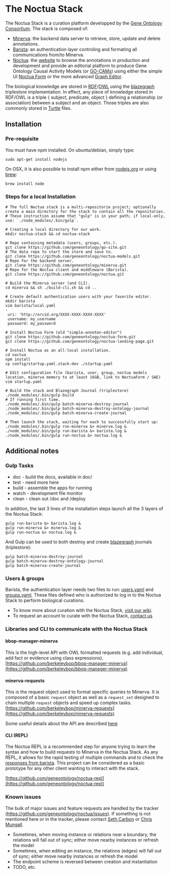 # The Noctua Stack

The Noctua Stack is a curation platform developped by the [Gene Ontology Consortium](http://geneontology.org). The stack is composed of:
* [Minerva](https://github.com/geneontology/minerva): the backend data server to retrieve, store, update and delete annotations.
* [Barista](https://github.com/geneontology/noctua.git): an authentication layer controling and formating all communications from/to Minerva.
* [Noctua](https://github.com/geneontology/noctua.git): the [website](http://noctua.geneontology.org) to browse the annotations in production and development and provide an editorial platform to produce Gene Ontology Causal Activity Models (or [GO-CAMs](http://geneontology.org/go-cam/docs)) using either the simple UI [Noctua Form](https://github.com/geneontology/simple-annoton-editor) or the more advanced [Graph Editor](https://github.com/geneontology/noctua/blob/master/js/NoctuaEditor.js).

The biological knowledge are stored in [RDF](https://www.w3.org/RDF/)/[OWL](https://www.w3.org/OWL/) using the [blazegraph](https://www.blazegraph.com) triplestore implementation.
In effect, any piece of knowledge stored in RDF/OWL is a triple { subject, predicate, object } defining a relationship (or association) between a subject and an object. Those triples are also commonly stored in [Turtle](https://www.w3.org/TeamSubmission/turtle/) files.

## Installation

### Pre-requisite
You must have npm installed. On ubuntu/debian, simply type:
```
sudo apt-get install nodejs
```

On OSX, it is also possible to install npm either from [nodejs.org](https://nodejs.org) or using [brew](https://brew.sh):
```
brew install node
```

### Steps for a local Installation
```
# The full Noctua stack is a multi-repositorie project; optionally create a main directory for the stack to contain all the repositories.
# These instruction assume that "gulp" is in your path; if local-only, use: `./node_modules/.bin/gulp`.

# Creating a local directory for our work.
mkdir noctua-stack && cd noctua-stack

# Repo containing metadata (users, groups, etc.).
git clone https://github.com/geneontology/go-site.git
# The data repo to start the store and save to.
git clone https://github.com/geneontology/noctua-models.git
# Repo for the backend server.
git clone https://github.com/geneontology/minerva.git
# Repo for the Noctua client and middleware (Barista).
git clone https://github.com/geneontology/noctua.git

# Build the Minerva server (and CLI).
cd minerva && sh ./build-cli.sh && cd ..

# Create default authentication users with your favorite editor.
mkdir barista
vim barista/local.yaml
-
 uri: 'http://orcid.org/XXXX-XXXX-XXXX-XXXX'
 username: my_username
 password: my_password

# Install Noctua Form (old "simple-annoton-editor")
git clone https://github.com/geneontology/noctua-form.git
git clone https://github.com/geneontology/noctua-landing-page.git

# Install Noctua as an all-local installation.
cd noctua
npm install
cp config/startup.yaml.stack-dev ./startup.yaml

# Edit configuration file (barista, user, group, noctua models location, minerva memory to at least 16GB, link to NoctuaForm / SAE)
vim startup.yaml

# Build the stack and Blazegraph Journal (triplestore)
./node_modules/.bin/gulp build
# If running first time.
./node_modules/.bin/gulp batch-minerva-destroy-journal
./node_modules/.bin/gulp batch-minerva-destroy-ontology-journal
./node_modules/.bin/gulp batch-minerva-create-journal

# Then launch the stack, waiting for each to successfully start up:
./node_modules/.bin/gulp run-minerva &> minerva.log &
./node_modules/.bin/gulp run-barista &> barista.log &
./node_modules/.bin/gulp run-noctua &> noctua.log &
```

## Additional notes

### Gulp Tasks
- doc - build the docs, available in doc/
- test - need more here
- build - assemble the apps for running
- watch - development file monitor
- clean - clean out /doc and /deploy

In addition, the last 3 lines of the installation steps launch all the 3 layers of the Noctua Stack:
```
gulp run-barista &> barista.log &
gulp run-minerva &> minerva.log &
gulp run-noctua &> noctua.log &
```

And Gulp can be used to both destroy and create [blazegraph](https://www.blazegraph.com) journals (triplestore):
```
gulp batch-minerva-destroy-journal
gulp batch-minerva-destroy-ontology-journal
gulp batch-minerva-create-journal
```

### Users & groups
Barista, the authentication layer needs two files to run: [users.yaml](https://github.com/geneontology/go-site/blob/master/metadata/users.yaml) and [groups.yaml](https://github.com/geneontology/go-site/blob/master/metadata/groups.yaml).
These files defined who is authorized to log in to the Noctua Stack to perform biological curations.
* To know more about curation with the Noctua Stack, [visit our wiki](http://wiki.geneontology.org/index.php/Noctua).
* To request an account to curate with the Noctua Stack, [contact us](http://help.geneontology.org)

### Libraries and CLI to communicate with the Noctua Stack

#### bbop-manager-minerva
This is the high-level API with OWL formatted requests (e.g. add individual, add fact or evidence using class expressions).
[https://github.com/berkeleybop/bbop-manager-minerva](https://github.com/berkeleybop/bbop-manager-minerva)

#### minerva-requests
This is the request object used to format specific queries to Minerva. It is composed of a basic `request` object as well as a `request_set` designed to chain multiple `request` objects and speed up complex tasks.
[https://github.com/berkeleybop/minerva-requests](https://github.com/berkeleybop/minerva-requests)

Some useful details about the API are described [here](https://github.com/berkeleybop/bbop-manager-minerva/wiki/MinervaRequestAPI)

#### CLI (REPL)
The Noctua REPL is a recommended step for anyone trying to learn the syntax and how to build requests to Minerva in the Noctua Stack.
As any REPL, it allows for the rapid testing of multiple commands and to check the [responses from barista](https://github.com/berkeleybop/bbop-response-barista).
This project can be considered as a basic prototype for any other client wanting to interact with the stack.

[https://github.com/geneontology/noctua-repl](https://github.com/geneontology/noctua-repl)

### Known issues
The bulk of major issues and feature requests are handled by the
tracker (https://github.com/geneontology/noctua/issues). If something is
not mentioned here or in the tracker, please contact [Seth Carbon](https://github.com/kltm) or [Chris Mungall](https://github.com/cmungall).

- Sometimes, when moving instance or relations near a boundary, the
  relations will fall out of sync; either move nearby instances or
  refresh the model
- Sometimes, when editing an instance, the relations (edges) will
  fall out of sync; either move nearby instances or refresh the
  model
- The endpoint scheme is reversed between creation and instantiation
- TODO, etc.
